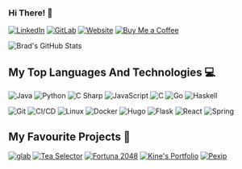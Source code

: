 ### Hi There! 👋

[![LinkedIn](https://img.shields.io/static/v1?label=&message=LinkedIn&style=for-the-badge&logo=linkedin)](https://www.linkedin.com/in/bradley-garrod-861283175/)
[![GitLab](https://img.shields.io/static/v1?label=&message=BreD1810&style=for-the-badge&logo=GitLab)](https://gitlab.com/BreD1810/)
[![Website](https://img.shields.io/static/v1?label=&message=Visit%20my%20website&style=for-the-badge&logo=hugo)](https://bredley.co.uk)
[![Buy Me a Coffee](https://img.shields.io/static/v1?label=&message=Buy%20Me%20a%20Coffee&style=for-the-badge&logo=buy-me-a-coffee)](https://www.buymeacoffee.com/BreD1810)


![Brad's GitHub Stats](https://github-readme-stats.vercel.app/api?username=BreD1810&count_private=true&include_all_commits=true&show_icons=true&hide_rank=true)

## My Top Languages And Technologies 💻

![Java](https://img.shields.io/static/v1?label=&message=Java&color=f89820&logo=java&logoColor=FFFFFF)
![Python](https://img.shields.io/static/v1?label=&message=Python&color=3C78A9&logo=python&logoColor=FFFFFF)
![C Sharp](https://img.shields.io/static/v1?label=&message=C%23&color=239120&logo=c%20sharp&logoColor=FFFFFF)
![JavaScript](https://img.shields.io/static/v1?label=&message=JS&color=F7DF1E&logo=javascript&logoColor=FFFFFF)
![C](https://img.shields.io/static/v1?label=&message=C&color=A8B9CC&logo=c&logoColor=FFFFFF)
![Go](https://img.shields.io/static/v1?label=&message=Go&color=00ADD8&logo=go&logoColor=FFFFFF)
![Haskell](https://img.shields.io/static/v1?label=&message=Haskell&color=5D4F85&logo=haskell&logoColor=FFFFFF)


![Git](https://img.shields.io/static/v1?label=&message=Git&color=F05032&logo=git&logoColor=FFFFFF)
![CI/CD](https://img.shields.io/static/v1?label=&message=CI/CD&color=2088FF&logo=github%20actions&logoColor=FFFFFF)
![Linux](https://img.shields.io/static/v1?label=&message=Linux&color=FCC624&logo=linux&logoColor=FFFFFF)
![Docker](https://img.shields.io/static/v1?label=&message=Docker&color=2496ED&logo=docker&logoColor=FFFFFF)
![Hugo](https://img.shields.io/static/v1?label=&message=Hugo&color=FF4088&logo=hugo&logoColor=FFFFFF)
![Flask](https://img.shields.io/static/v1?label=&message=Flask&color=000000&logo=flask&logoColor=FFFFFF)
![React](https://img.shields.io/static/v1?label=&message=React&color=61DAFB&logo=react&logoColor=FFFFFF)
![Spring](https://img.shields.io/static/v1?label=&message=Spring&color=6DB33F&logo=spring&logoColor=FFFFFF)


## My Favourite Projects 🚀
[![glab](https://github-readme-stats.vercel.app/api/pin/?username=profclems&repo=glab)](https://github.com/profclems/glab)
[![Tea Selector](https://github-readme-stats.vercel.app/api/pin/?username=BreD1810&repo=tea-selector)](https://github.com/BreD1810/tea-selector)
[![Fortuna 2048](https://github-readme-stats.vercel.app/api/pin/?username=BreD1810&repo=fortuna-2048)](https://github.com/BreD1810/fortuna-2048)
[![Kine's Portfolio](https://github-readme-stats.vercel.app/api/pin/?username=BreD1810&repo=kines-portfolio)](https://github.com/BreD1810/kines-portfolio)
[![Pexip](https://github-readme-stats.vercel.app/api/pin/?username=BreD1810&repo=pexip)](https://github.com/BreD1810/Pexip)
